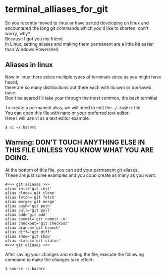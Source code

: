 # terminal_alliases_for_git
So you recently moved to linux or have sarted developing on linux and<br>
encountered the long git commands which you'd like to shorten, don't worry, why?<br>
Because I got you my friend.<br>
In Linux, setting aliases and making them permanent are a little bit easier than Windows Powershell.<br>

## Aliases in linux
Now in linux there exists multiple types of terminals since as you might have heard,<br>
there are so many distributions out there each with its own or borrowed base.<br>
Don't be scared I'll take your through the most common, the bash terminal<br>

To create a permanent alias, we will need to edit the `~/.bashrc` file.<br>
You can open this file with nano or your preferred text editor.<br>
Here I will use vi as a text editor example.<br>

```
$ vi ~/.bashrc
```

## Warning: DON'T TOUCH ANYTHING ELSE IN THIS FILE UNLESS YOU KNOW WHAT YOU ARE DOING.
At the bottom of this file, you can add your permanent git aliases.<br>
These are just some examples and you coud create as many as you want.<br>

```
#>>> git aliases >>>
alias init='git init'
alias clone='git clone'
alias fetch='git fetch'
alias merge='git merge'
alias push='git push'
alias pull='git pull'
alias add='git add'
alias commit='git commit -m'
alias checkout='git checkout'
alias branch='git branch'
alias diff='git diff'
alias show='git show'
alias status='git status'
#<<< git aliases <<<
```

After saving your changes and exiting the file, execute the following command to make the changes take effect:

```
$ source ~/.bashrc
```
